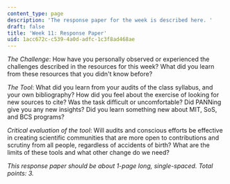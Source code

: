 ```yaml
---
content_type: page
description: 'The response paper for the week is described here. '
draft: false
title: 'Week 11: Response Paper'
uid: 1acc672c-c539-4a0d-adfc-1c3f8ad468ae
---
```

*The Challenge*: How have you personally observed or experienced the challenges described in the resources for this week? What did you learn from these resources that you didn't know before? 

*The Tool*: What did you learn from your audits of the class syllabus, and your own bibliography? How did you feel about the exercise of looking for new sources to cite? Was the task difficult or uncomfortable? Did PANNing give you any new insights? Did you learn something new about MIT, SoS, and BCS programs?

*Critical evaluation of the tool*: Will audits and conscious efforts be effective in creating scientific communities that are more open to contributions and scrutiny from all people, regardless of accidents of birth? What are the limits of these tools and what other change do we need?  

*This response paper should be about 1-page long, single-spaced. Total points: 3.*